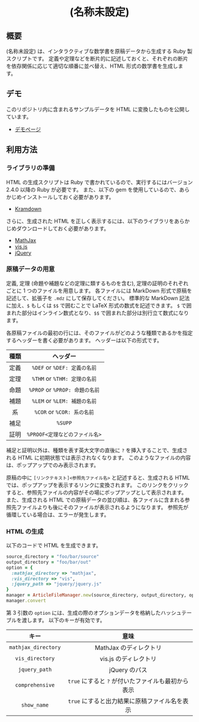 <div align="center">
<h1>(名称未設定)</h1>
</div>

## 概要
(名称未設定) は、インタラクティブな数学書を原稿データから生成する Ruby 製スクリプトです。
定義や定理などを断片的に記述しておくと、それぞれの断片を依存関係に応じて適切な順番に並べ替え、HTML 形式の数学書を生成します。

## デモ
このリポジトリ内に含まれるサンプルデータを HTML に変換したものを公開しています。

- [デモページ](https://ziphil.github.io/ArticleGeneratorDemo/index.html)

## 利用方法
### ライブラリの準備
HTML の生成スクリプトは Ruby で書かれているので、実行するにはバージョン 2.4.0 以降の Ruby が必要です。
また、以下の gem を使用しているので、あらかじめインストールしておく必要があります。

- [Kramdown](https://kramdown.gettalong.org/)

さらに、生成された HTML を正しく表示するには、以下のライブラリをあらかじめダウンロードしておく必要があります。

- [MathJax](https://www.mathjax.org/)
- [vis.js](http://visjs.org/)
- [jQuery](https://jquery.com/)

### 原稿データの用意
定義, 定理 (命題や補題などの定理に類するものを含む), 定理の証明のそれぞれごとに 1 つのファイルを用意します。
各ファイルには MarkDown 形式で原稿を記述して、拡張子を `.mdz` にして保存してください。
標準的な MarkDown 記法に加え、`$` もしくは `$$` で囲むことで LaTeX 形式の数式を記述できます。
`$` で囲まれた部分はインライン数式となり、`$$` で囲まれた部分は別行立て数式になります。

各原稿ファイルの最初の行には、そのファイルがどのような種類であるかを指定するヘッダーを書く必要があります。
ヘッダーは以下の形式です。

| 種類 | ヘッダー |
|:----:|:--------:|
| 定義 | `%DEF` or `%DEF: 定義の名前` |
| 定理 | `%THM` or `%THM: 定理の名前` |
| 命題 | `%PROP` or `%PROP: 命題の名前` |
| 補題 | `%LEM` or `%LEM: 補題の名前` |
| 系 | `%COR` or `%COR: 系の名前` |
| 補足 | `%SUPP` |
| 証明 | `%PROOF<定理などのファイル名>` |

補足と証明以外は、種類を表す英大文字の直後に `?` を挿入することで、生成される HTML に初期状態では表示されなくなります。
このようなファイルの内容は、ポップアップでのみ表示されます。

原稿の中に `[リンクテキスト]<参照先ファイル名>` と記述すると、生成される HTML では、ポップアップを表示するリンクに変換されます。
このリンクをクリックすると、参照先ファイルの内容がその場にポップアップとして表示されます。
また、生成される HTML での原稿データの並び順は、各ファイルに含まれる参照先ファイルよりも後にそのファイルが表示されるようになります。
参照先が循環している場合は、エラーが発生します。

### HTML の生成
以下のコードで HTML を生成できます。

```ruby
source_directory = "foo/bar/source"
output_directory = "foo/bar/out"
option = {
  :mathjax_directory => "mathjax",
  :vis_directory => "vis",
  :jquery_path => "jquery/jquery.js"
}
manager = ArticleFileManager.new(source_directory, output_directory, option)
manager.convert
```

第 3 引数の `option` には、生成の際のオプションデータを格納したハッシュテーブルを渡します。
以下のキーが有効です。

| キー | 意味 |
|:----:|:----:|
| `mathjax_directory` | MathJax のディレクトリ |
| `vis_directory` | vis.js のディレクトリ |
| `jquery_path` | jQuery のパス |
| `comprehensive` | `true` にすると `?` が付いたファイルも最初から表示 |
| `show_name` | `true` にすると出力結果に原稿ファイル名を表示 |